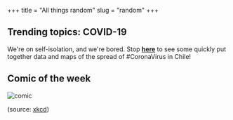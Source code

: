 +++ 
title = "All things random"
slug = "random"
+++

## Trending topics: COVID-19

We're on self-isolation, and we're bored. Stop **[here](http://www.magdalenabennett.com/covid)** to see some quickly put together data and maps of the spread of #CoronaVirus in Chile!

## Comic of the week

![comic](/images/thesis_defense.png?raw=true)

(source: [xkcd](https://xkcd.com/1403/))

